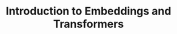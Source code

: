 ---
id: embeddings-transformers
title: Introduction to Embeddings and Transformers
sidebar_label: Embeddings and Transformers
custom_edit_url: null
---